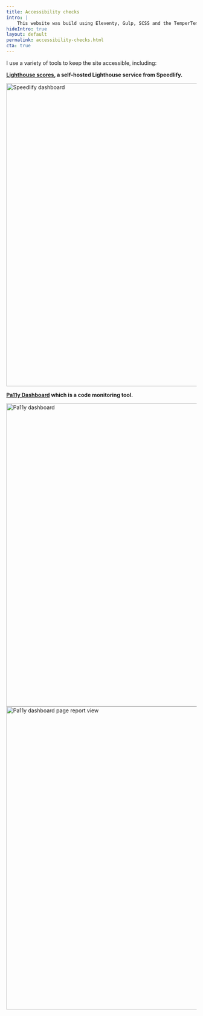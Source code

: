 ```yaml
---
title: Accessibility checks
intro: |
    This website was build using Eleventy, Gulp, SCSS and the TemperTemper theme.
hideIntro: true
layout: default
permalink: accessibility-checks.html
cta: true
---
```


I use a variety of tools to keep the site accessible, including:

**[Lighthouse scores](https://elegant-biscotti-25e1e9.netlify.app/jaffamonkey-website), a self-hosted Lighthouse service from Speedlify.**

<picture>
    <img src="/assets/img/speedlify.png" alt="Speedlify dashboard" width="800" loading="lazy" decoding="async" />
</picture>


**[Pa11y Dashboard](https://github.com/pa11y/pa11y-dashboard) which is a code monitoring tool.**

<picture>
    <img src="/assets/img/pa11y1.png" alt="Pa11y dashboard" width="800" loading="lazy" decoding="async" />
</picture>

<picture>
    <img src="/assets/img/pa11y2.png" alt="Pa11y dashboard page report view" width="800" loading="lazy" decoding="async" />
</picture>
